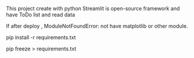 This project create with python Streamlit is open-source framework and have ToDo list and read data 

If after deploy , ModuleNotFoundError: not have matplotlib or other module.

pip install -r requirements.txt  

pip freeze > requirements.txt